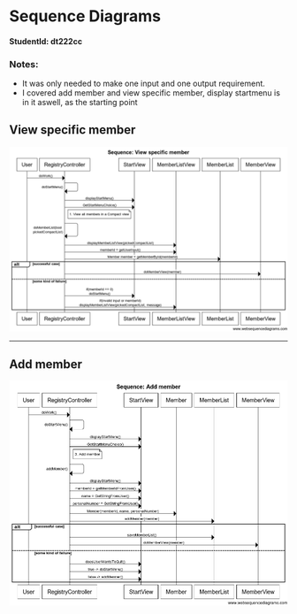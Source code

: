 # Sequence Diagrams
#### StudentId: dt222cc

### Notes:
- It was only needed to make one input and one output requirement.
- I covered add member and view specific member, display startmenu is in it aswell, as the starting point

## View specific member
![view-member-sequence](raw/sequence-viewSpecificMember.png)

-------------------------------------------------

## Add member
![add-member-sequence](raw/sequence-addMember.png)